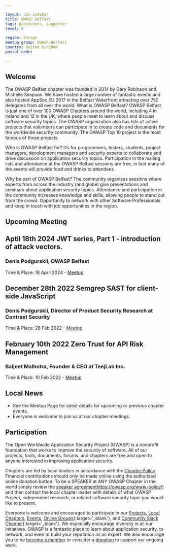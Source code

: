 ```yaml
---

layout: col-sidebar
title: OWASP Belfast
tags: pastevents, supporter
level: 0

region: Europe
meetup-group: OWASP-Belfast
country: United Kingdom
postal-code: 

---
```




## Welcome
The OWASP Belfast chapter was founded in 2014 by Gary Robinson and Michelle Simpson. We have hosted a large number of fantastic events and also hosted AppSec EU 2017 in the Belfast Waterfront attracting over 750 delegates from all over the world.
What is OWASP Belfast?
OWASP Belfast is just one of over 100 OWASP Chapters around the world, including 4 in Ireland and 12 in the UK, where people meet to learn about and discuss software security topics. The OWASP organization also has lots of active projects that volunteers can participate in to create code and documents for the worldwide security community. The OWASP Top 10 project is the most famous of those projects.

Who is OWASP Belfast for?
It’s for programmers, testers, students, project managers, development managers and security experts to collaborate and drive discussion on application security topics. Participation in the mailing lists and attendance at the OWASP Belfast sessions are free, in fact many of the events will provide food and drinks to attendees.

Why be part of OWASP Belfast?
The community organizes sessions where experts from across the industry (and globe) give presentations and seminars about application security topics.
Attendance and participation in the community increases knowledge and skills, allowing people to stand out from the crowd.
Opportunity to network with other Software Professionals and keep in touch with job opportunities in the region.

## Upcoming Meeting

## Aptil 18th 2024 JWT series, Part 1 - introduction of attack vectors.
### Denis Podgurskii, OWASP Belfast

Time & Place: 18 April 2024 - [Meetup](https://www.meetup.com/owasp-belfast/events/300347348/)

## December 28th 2022 Semgrep SAST for client-side JavaScript
### Denis Podgurskii, Director of Product Security Research at Contrast Security

Time & Place: 28 Feb 2022 - [Meetup](https://www.meetup.com/OWASP-Belfast/events/289749298/)

## February 10th 2022 Zero Trust for API Risk Management
### Baljeet Malhotra, Founder & CEO at TeejLab Inc.

Time & Place: 10 Feb 2022 - [Meetup]([https://www.meetup.com/ru-RU/OWASP-Belfast/events/283122192/](https://www.meetup.com/OWASP-Belfast/events/289749298/))

## Local News
- See the Meetup Page for latest details for upcoming or previous chapter events.
- Everyone is welcome to join us at our chapter meetings.

## Participation
The Open Worldwide Application Security Project (OWASP) is a nonprofit foundation that works to improve the security of software. All of our projects, tools, documents, forums, and chapters are free and open to anyone interested in improving application security. 

Chapters are led by local leaders in accordance with the [Chapter Policy](https://owasp.org/www-policy/). Financial contributions should only be made online using the authorized online donation button. To be a SPEAKER at ANY OWASP Chapter in the world simply review the [speaker agreement]()https://owasp.org/www-policy/) and then contact the local chapter leader with details of what OWASP Project, independent research, or related software security topic you would like to present.

Everyone is welcome and encouraged to participate in our [Projects](/projects), [Local Chapters](/chapters), [Events](/events), [Online Groups](https://groups.google.com/a/owasp.com/){:target='_blank'}, and [Community Slack Channel](https://owasp.slack.com/){:target='_blank'}. We especially encourage diversity in all our initiatives. OWASP is a fantastic place to learn about application security, to network, and even to build your reputation as an expert. We also encourage you to be [become a member](/membership) or consider a [donation](/donate) to support our ongoing work.

